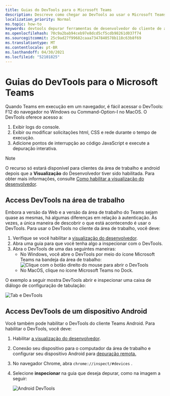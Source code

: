 ```yaml
---
title: Guias do DevTools para o Microsoft Teams
description: Descreve como chegar ao DevTools ao usar o Microsoft Teams Desktop Client
localization_priority: Normal
ms.topic: how-to
keywords: devtools depurar ferramentas de desenvolvedor do cliente de área de trabalho do chrome móvel
ms.openlocfilehash: 70c9a2bab94ceb97e8dcd5cf5cdb98261d037f74
ms.sourcegitcommit: 25c9ad27f99682caaa7347840578b118c63b8f69
ms.translationtype: MT
ms.contentlocale: pt-BR
ms.lasthandoff: 04/30/2021
ms.locfileid: "52101825"
---
```

# <a name="devtools-for-microsoft-teams-tabs"></a>Guias do DevTools para o Microsoft Teams

Quando Teams em execução em um navegador, é fácil acessar o DevTools: F12 do navegador no Windows ou Command-Option-I no MacOS. O DevTools oferece acesso a:

1. Exibir logs do console.
1. Exibir ou modificar solicitações html, CSS e rede durante o tempo de execução.
1. Adicione pontos de interrupção ao código JavaScript e execute a depuração interativa.

> [!NOTE]
> O recurso só estará disponível para clientes da área de trabalho e android depois que a **Visualização** do Desenvolvedor tiver sido habilitada. Para obter mais informações, consulte [Como habilitar a visualização do desenvolvedor](~/resources/dev-preview/developer-preview-intro.md).

## <a name="access-devtools-on-the-desktop"></a>Access DevTools na área de trabalho

Embora a versão da Web e a versão da área de trabalho do Teams sejam quase as mesmas, há algumas diferenças em relação à autenticação. Às vezes, a única maneira de descobrir o que está acontecendo é usar o DevTools. Para usar o DevTools no cliente da área de trabalho, você deve:

1. Verifique se você habilitar a [visualização do desenvolvedor](~/resources/dev-preview/developer-preview-intro.md).
1. Abra uma guia para que você tenha algo a inspecionar com o DevTools.
1. Abra o DevTools de uma das seguintes maneiras:
    * No Windows, você abre o DevTools por meio do ícone Microsoft Teams na bandeja da área de trabalho:<br>
  ![Clique com o botão direito do mouse para abrir o DevTools](~/assets/images/dev-preview/devtools-right-click.png)
    * No MacOS, clique no ícone Microsoft Teams no Dock.

O exemplo a seguir mostra DevTools abrir e inspecionar uma caixa de diálogo de configuração de tabulação:

   ![Tab e DevTools](~/assets/images/dev-preview/tab-and-devtools.png)

## <a name="access-devtools-from-an-android-device"></a>Access DevTools de um dispositivo Android

Você também pode habilitar o DevTools do cliente Teams Android. Para habilitar o DevTools, você deve:

1. Habilitar [a visualização do desenvolvedor](~/resources/dev-preview/developer-preview-intro.md).
1. Conexão seu dispositivo para o computador da área de trabalho e configurar seu dispositivo Android para [depuração remota.](https://developers.google.com/web/tools/chrome-devtools/remote-debugging/)
1. No navegador Chrome, abra `chrome://inspect/#devices` .
1. Selecione **inspecionar** na guia que deseja depurar, como na imagem a seguir:

   ![Android DevTools](~/assets/images/android-devtools.png)
